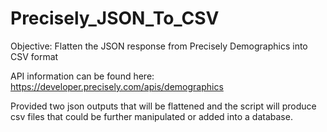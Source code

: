 # Precisely_JSON_To_CSV

Objective: Flatten the JSON response from Precisely Demographics into CSV format 

API information can be found here: https://developer.precisely.com/apis/demographics

Provided two json outputs that will be flattened and the script will produce csv files that could be further manipulated or added into a database. 
